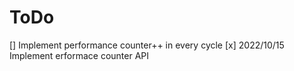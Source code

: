 # ToDo

[] Implement performance counter++ in every cycle 
[x] 2022/10/15 Implement erformace counter API 
